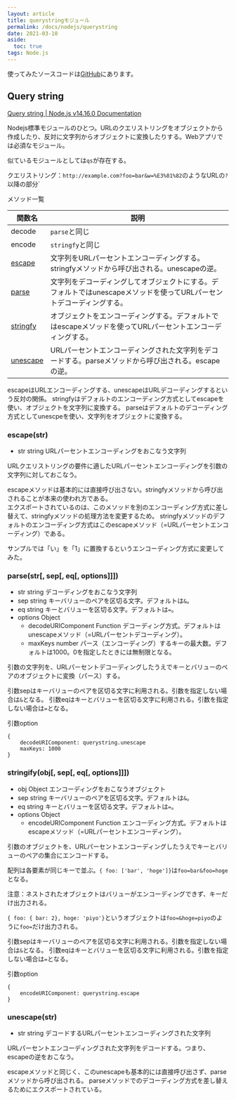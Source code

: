 ```yaml
---
layout: article
title: querystringモジュール
permalink: /docs/nodejs/querystring
date: 2021-03-10
aside:
  toc: true
tags: Node.js
---
```


使ってみたソースコードは[GitHub](https://github.com/s1r-J/nodejs-module-labo/tree/main/querystring)にあります。

## Query string

[Query string | Node.js v14.16.0 Documentation](https://nodejs.org/docs/latest-v14.x/api/querystring.html)

Nodejs標準モジュールのひとつ。URLのクエリストリングをオブジェクトから作成したり、反対に文字列からオブジェクトに変換したりする。Webアプリでは必須なモジュール。

似ているモジュールとしては`qs`が存在する。

クエリストリング：`http://example.com?foo=bar&w=%E3%81%82`のようなURLの`?`以降の部分`

メソッド一覧

| 関数名 | 説明 |
| --- | --- |
| decode | `parse`と同じ |
| encode | `stringfy`と同じ |
| [escape](#escape(str)) | 文字列をURLパーセントエンコーディングする。stringfyメソッドから呼び出される。unescapeの逆。 |
| [parse](#parse) | 文字列をデコーディングしてオブジェクトにする。デフォルトではunescapeメソッドを使ってURLパーセントデコーディングする。 |
| [stringfy](#stringfy) | オブジェクトをエンコーディングする。デフォルトではescapeメソッドを使ってURLパーセントエンコーディングする。 |
| [unescape](#unescape) | URLパーセントエンコーディングされた文字列をデコードする。parseメソッドから呼び出される。escapeの逆。 |

escapeはURLエンコーディングする、unescapeはURLデコーディングするという反対の関係。
stringfyはデフォルトのエンコーディング方式としてescapeを使い、オブジェクトを文字列に変換する。
parseはデフォルトのデコーディング方式としてunescpeを使い、文字列をオブジェクトに変換する。


### escape(str)

- str string URLパーセントエンコーディングをおこなう文字列

URLクエリストリングの要件に適したURLパーセントエンコーディングを引数の文字列に対しておこなう。

escapeメソッドは基本的には直接呼び出さない。stringfyメソッドから呼び出されることが本来の使われ方である。  
エクスポートされているのは、このメソッドを別のエンコーディング方式に差し替えて、stringfyメソッドの処理方法を変更するため。
stringfyメソッドのデフォルトのエンコーディング方式はこのescapeメソッド（=URLパーセントエンコーディング）である。

サンプルでは「い」を「1」に置換するというエンコーディング方式に変更してみた。

### parse(str[, sep[, eq[, options]]])

- str string デコーディングをおこなう文字列
- sep string キーバリューのペアを区切る文字。デフォルトは`&`。
- eq string キーとバリューを区切る文字。デフォルトは`=`。
- options Object
	- decodeURIComponent Function デコーディング方式。デフォルトはunescapeメソッド（=URLパーセントデコーディング）。
	- maxKeys number パース（エンコーディング）するキーの最大数。デフォルトは1000。0を指定したときには無制限となる。

引数の文字列を、URLパーセントデコーディングしたうえでキーとバリューのペアのオブジェクトに変換（パース）する。

引数sepはキーバリューのペアを区切る文字に利用される。引数を指定しない場合は`&`となる。
引数eqはキーとバリューを区切る文字に利用される。引数を指定しない場合は`=`となる。

引数option 

```
{
	decodeURIComponent: querystring.unescape
	maxKeys: 1000
}
```

### stringify(obj[, sep[, eq[, options]]])

- obj Object エンコーディングをおこなうオブジェクト
- sep string キーバリューのペアを区切る文字。デフォルトは`&`。
- eq string キーとバリューを区切る文字。デフォルトは`=`。
- options Object
	- encodeURIComponent Function エンコーディング方式。デフォルトはescapeメソッド（=URLパーセントエンコーディング）。

引数のオブジェクトを、URLパーセントエンコーディングしたうえでキーとバリューのペアの集合にエンコードする。

配列は各要素が同じキーで並ぶ。`{ foo: ['bar', 'hoge']}`は`foo=bar&foo=hoge`となる。

注意：ネストされたオブジェクトはバリューがエンコーディングできず、キーだけ出力される。

`{ foo: { bar: 2}, hoge: 'piyo'}`というオブジェクトは`foo=&hoge=piyo`のように`foo=`だけ出力される。

引数sepはキーバリューのペアを区切る文字に利用される。引数を指定しない場合は`&`となる。
引数eqはキーとバリューを区切る文字に利用される。引数を指定しない場合は`=`となる。

引数option 

```
{
	encodeURIComponent: querystring.escape
}
```

### unescape(str)

- str string デコードするURLパーセントエンコーディングされた文字列

URLパーセントエンコーディングされた文字列をデコードする。つまり、escapeの逆をおこなう。

escapeメソッドと同じく、このunescapeも基本的には直接呼び出さず、parseメソッドから呼び出される。
parseメソッドでのデコーディング方式を差し替えるためにエクスポートされている。

